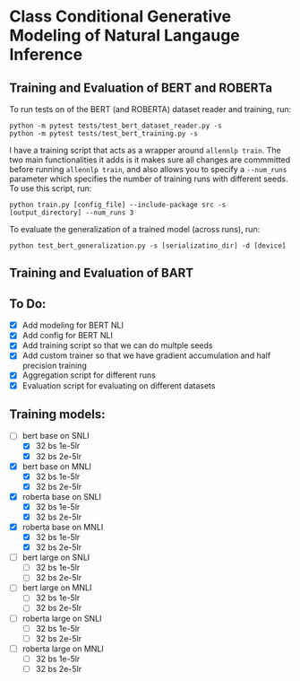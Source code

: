 # Class Conditional Generative Modeling of Natural Langauge Inference

## Training and Evaluation of BERT and ROBERTa
To run tests on of the BERT (and ROBERTA) dataset reader and training, run:
```
python -m pytest tests/test_bert_dataset_reader.py -s
python -m pytest tests/test_bert_training.py -s
```

I have a training script that acts as a wrapper around `allennlp train`. 
The two main functionalities it adds is it makes sure all changes are commmitted before running `allennlp train`, 
and also allows you to specify a `--num_runs` parameter which specifies the number of training runs with
different seeds. To use this script, run:
```
python train.py [config_file] --include-package src -s [output_directory] --num_runs 3
```

To evaluate the generalization of a trained model (across runs), run:
```
python test_bert_generalization.py -s [serializatino_dir] -d [device]
```

## Training and Evaluation of BART

## To Do:

- [x] Add modeling for BERT NLI
- [x] Add config for BERT NLI
- [x] Add training script so that we can do multple seeds
- [x] Add custom trainer so that we have gradient accumulation and half precision training
- [x] Aggregation script for different runs
- [x] Evaluation script for evaluating on different datasets

## Training models:
- [ ] bert base on SNLI
	- [x] 32 bs 1e-5lr
	- [x] 32 bs 2e-5lr
- [x] bert base on MNLI
	- [x] 32 bs 1e-5lr
	- [x] 32 bs 2e-5lr
- [x] roberta base on SNLI
	- [x] 32 bs 1e-5lr
	- [x] 32 bs 2e-5lr
- [x] roberta base on MNLI
	- [x] 32 bs 1e-5lr
	- [x] 32 bs 2e-5lr
- [ ] bert large on SNLI
	- [ ] 32 bs 1e-5lr
	- [ ] 32 bs 2e-5lr
- [ ] bert large on MNLI
	- [ ] 32 bs 1e-5lr
	- [ ] 32 bs 2e-5lr
- [ ] roberta large on SNLI
	- [ ] 32 bs 1e-5lr
	- [ ] 32 bs 2e-5lr
- [ ] roberta large on MNLI
	- [ ] 32 bs 1e-5lr
	- [ ] 32 bs 2e-5lr
